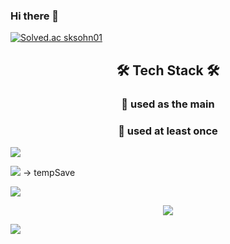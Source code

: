 ### Hi there 👋
[![Solved.ac
sksohn01](http://mazassumnida.wtf/api/mini/generate_badge?boj=sksohn01)](https://solved.ac/sksohn01)

<h2 align="center">🛠 Tech Stack 🛠</h2>
<h3 align="center">🚦 used as the main</h3>
<h3 align="center">🚦 used at least once</h3>

<img src="https://img.shields.io/badge/Python-3766AB?style=flat-square&logo=Python&logoColor=white"/>

<img src="https://img.shields.io/badge/Blog-sooking87.github.io-3766AB?style=flat-square&logo=Python&logoColor=white"/> -> tempSave

<a align="center" href=https://sooking87.github.io/ target="_blank"><img src="https://img.shields.io/badge/Blog-sooking87.github.io-3766AB?style=for-the-badge&logo=appveyor"/></a>

<div align="center">
  
  <a align="center" href=https://sooking87.github.io/ target="_blank"><img src="https://img.shields.io/badge/Blog-sooking87.github.io-3766AB?style=for-the-badge&logo=appveyor"/></a>
  
</div>

<img src="https://img.shields.io/badge/React-191A1B?style=flat-square&logo=React&logoColor=61DAFB"/> 
  
